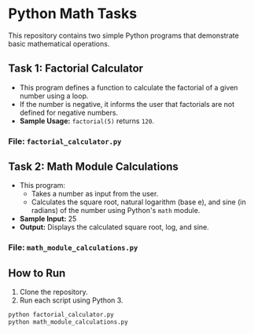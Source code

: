 # Python Math Tasks

This repository contains two simple Python programs that demonstrate basic mathematical operations.

## Task 1: Factorial Calculator
- This program defines a function to calculate the factorial of a given number using a loop.
- If the number is negative, it informs the user that factorials are not defined for negative numbers.
- **Sample Usage:** `factorial(5)` returns `120`.

### File: `factorial_calculator.py`

## Task 2: Math Module Calculations
- This program:
  - Takes a number as input from the user.
  - Calculates the square root, natural logarithm (base e), and sine (in radians) of the number using Python's `math` module.
- **Sample Input:** 25  
- **Output:** Displays the calculated square root, log, and sine.

### File: `math_module_calculations.py`

## How to Run
1. Clone the repository.
2. Run each script using Python 3.

```bash
python factorial_calculator.py
python math_module_calculations.py
